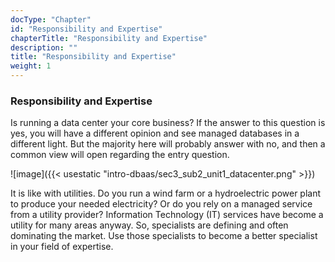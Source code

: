 ```yaml
---
docType: "Chapter"
id: "Responsibility and Expertise"
chapterTitle: "Responsibility and Expertise"
description: ""
title: "Responsibility and Expertise"
weight: 1
---
```


### **Responsibility and Expertise**

Is running a data center your core business? If the answer to this question is yes, you will have a different opinion and see managed databases in a different light. But the majority here will probably answer with no, and then a common view will open regarding the entry question.

![image]({{< usestatic "intro-dbaas/sec3_sub2_unit1_datacenter.png" >}}) 

It is like with utilities. Do you run a wind farm or a hydroelectric power plant to produce your needed electricity? Or do you rely on a managed service from a utility provider? Information Technology (IT) services have become a utility for many areas anyway. So, specialists are defining and often dominating the market. Use those specialists to become a better specialist in your field of expertise.
